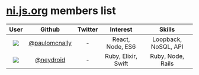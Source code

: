 # [ni.js.org](ni.js.org) members list

| User  | Github | Twitter | Interest | Skills |
| :---: | :---: | :---: | :---: | :---: |
| ![](https://avatars3.githubusercontent.com/u/181533?s=460&v=4)| [@paulomcnally](https://github.com/paulomcnally) | - | React, Node, ES6 | Loopback, NoSQL, API |
| ![](https://avatars3.githubusercontent.com/u/3151129?s=460&v=4) | [@neydroid](https://github.com/neydroid) | - | Ruby, Elixir, Swift| Ruby, Node, Rails |
